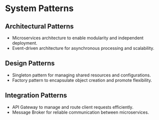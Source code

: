 # System Patterns

## Architectural Patterns

- Microservices architecture to enable modularity and independent deployment.
- Event-driven architecture for asynchronous processing and scalability.

## Design Patterns

- Singleton pattern for managing shared resources and configurations.
- Factory pattern to encapsulate object creation and promote flexibility.

## Integration Patterns

- API Gateway to manage and route client requests efficiently.
- Message Broker for reliable communication between microservices.
